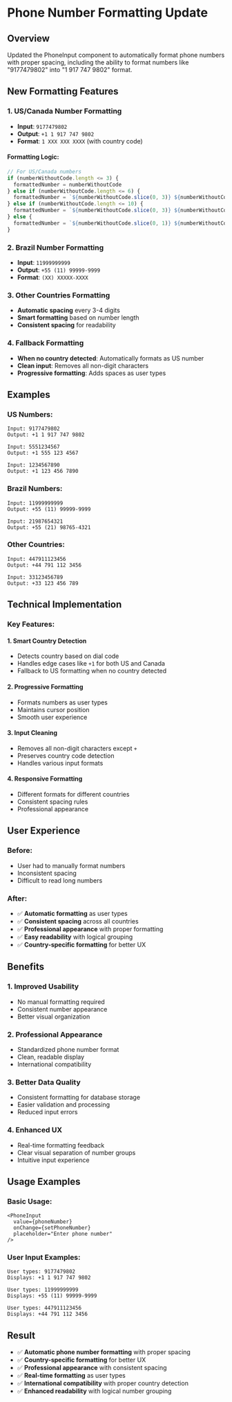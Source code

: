 # Phone Number Formatting Update

## Overview
Updated the PhoneInput component to automatically format phone numbers with proper spacing, including the ability to format numbers like "9177479802" into "1 917 747 9802" format.

## New Formatting Features

### 1. **US/Canada Number Formatting**
- **Input**: `9177479802`
- **Output**: `+1 1 917 747 9802`
- **Format**: `1 XXX XXX XXXX` (with country code)

#### Formatting Logic:
```typescript
// For US/Canada numbers
if (numberWithoutCode.length <= 3) {
  formattedNumber = numberWithoutCode
} else if (numberWithoutCode.length <= 6) {
  formattedNumber = `${numberWithoutCode.slice(0, 3)} ${numberWithoutCode.slice(3)}`
} else if (numberWithoutCode.length <= 10) {
  formattedNumber = `${numberWithoutCode.slice(0, 3)} ${numberWithoutCode.slice(3, 6)} ${numberWithoutCode.slice(6)}`
} else {
  formattedNumber = `${numberWithoutCode.slice(0, 1)} ${numberWithoutCode.slice(1, 4)} ${numberWithoutCode.slice(4, 7)} ${numberWithoutCode.slice(7, 11)}`
}
```

### 2. **Brazil Number Formatting**
- **Input**: `11999999999`
- **Output**: `+55 (11) 99999-9999`
- **Format**: `(XX) XXXXX-XXXX`

### 3. **Other Countries Formatting**
- **Automatic spacing** every 3-4 digits
- **Smart formatting** based on number length
- **Consistent spacing** for readability

### 4. **Fallback Formatting**
- **When no country detected**: Automatically formats as US number
- **Clean input**: Removes all non-digit characters
- **Progressive formatting**: Adds spaces as user types

## Examples

### **US Numbers:**
```
Input: 9177479802
Output: +1 1 917 747 9802

Input: 5551234567
Output: +1 555 123 4567

Input: 1234567890
Output: +1 123 456 7890
```

### **Brazil Numbers:**
```
Input: 11999999999
Output: +55 (11) 99999-9999

Input: 21987654321
Output: +55 (21) 98765-4321
```

### **Other Countries:**
```
Input: 447911123456
Output: +44 791 112 3456

Input: 33123456789
Output: +33 123 456 789
```

## Technical Implementation

### **Key Features:**

#### 1. **Smart Country Detection**
- Detects country based on dial code
- Handles edge cases like `+1` for both US and Canada
- Fallback to US formatting when no country detected

#### 2. **Progressive Formatting**
- Formats numbers as user types
- Maintains cursor position
- Smooth user experience

#### 3. **Input Cleaning**
- Removes all non-digit characters except `+`
- Preserves country code detection
- Handles various input formats

#### 4. **Responsive Formatting**
- Different formats for different countries
- Consistent spacing rules
- Professional appearance

## User Experience

### **Before:**
- User had to manually format numbers
- Inconsistent spacing
- Difficult to read long numbers

### **After:**
- ✅ **Automatic formatting** as user types
- ✅ **Consistent spacing** across all countries
- ✅ **Professional appearance** with proper formatting
- ✅ **Easy readability** with logical grouping
- ✅ **Country-specific formatting** for better UX

## Benefits

### 1. **Improved Usability**
- No manual formatting required
- Consistent number appearance
- Better visual organization

### 2. **Professional Appearance**
- Standardized phone number format
- Clean, readable display
- International compatibility

### 3. **Better Data Quality**
- Consistent formatting for database storage
- Easier validation and processing
- Reduced input errors

### 4. **Enhanced UX**
- Real-time formatting feedback
- Clear visual separation of number groups
- Intuitive input experience

## Usage Examples

### **Basic Usage:**
```tsx
<PhoneInput
  value={phoneNumber}
  onChange={setPhoneNumber}
  placeholder="Enter phone number"
/>
```

### **User Input Examples:**
```
User types: 9177479802
Displays: +1 1 917 747 9802

User types: 11999999999
Displays: +55 (11) 99999-9999

User types: 447911123456
Displays: +44 791 112 3456
```

## Result
- ✅ **Automatic phone number formatting** with proper spacing
- ✅ **Country-specific formatting** for better UX
- ✅ **Professional appearance** with consistent spacing
- ✅ **Real-time formatting** as user types
- ✅ **International compatibility** with proper country detection
- ✅ **Enhanced readability** with logical number grouping 